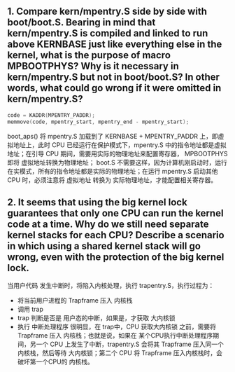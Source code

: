 ## 1. Compare kern/mpentry.S side by side with boot/boot.S. Bearing in mind that kern/mpentry.S is compiled and linked to run above KERNBASE just like everything else in the kernel, what is the purpose of macro MPBOOTPHYS? Why is it necessary in kern/mpentry.S but not in boot/boot.S? In other words, what could go wrong if it were omitted in kern/mpentry.S? 

```C
code = KADDR(MPENTRY_PADDR);
memmove(code, mpentry_start, mpentry_end - mpentry_start);
```
boot_aps() 将 mpentry.S 加载到了 KERNBASE + MPENTRY_PADDR 上，即虚拟地址上，此时 CPU 已经运行在保护模式下，mpentry.S 中的指令地址都是虚拟地址；在引导 CPU 期间，需要用实际的物理地址来配置寄存器， MPBOOTPHYS 即将 虚拟地址转换为物理地址；
boot.S 不需要这样，因为计算机刚启动时，运行在实模式，所有的指令地址都是实际的物理地址；在运行 mpentry.S 启动其他 CPU 时，必须注意将 虚拟地址 转换为 实际物理地址，才能配置相关寄存器。


## 2. It seems that using the big kernel lock guarantees that only one CPU can run the kernel code at a time. Why do we still need separate kernel stacks for each CPU? Describe a scenario in which using a shared kernel stack will go wrong, even with the protection of the big kernel lock.

当用户代码 发生中断时，将陷入内核处理，执行 trapentry.S，执行过程为：
- 将当前用户进程的 Trapframe 压入 内核栈
- 调用 trap
- trap 判断是否是 用户态的中断，如果是，才获取 大内核锁
- 执行 中断处理程序
很明显，在 trap中，CPU 获取大内核锁 之前，需要将 Trapframe 压入 内核栈；也就是说，如果在 某个CPU执行中断处理程序期间，另一个 CPU 上发生了中断，trapentry.S 会将其 Trapframe 压入同一个内核栈，然后等待 大内核锁；第二个 CPU 将 Trapframe 压入内核栈时，会破坏第一个CPU的 内核栈。


